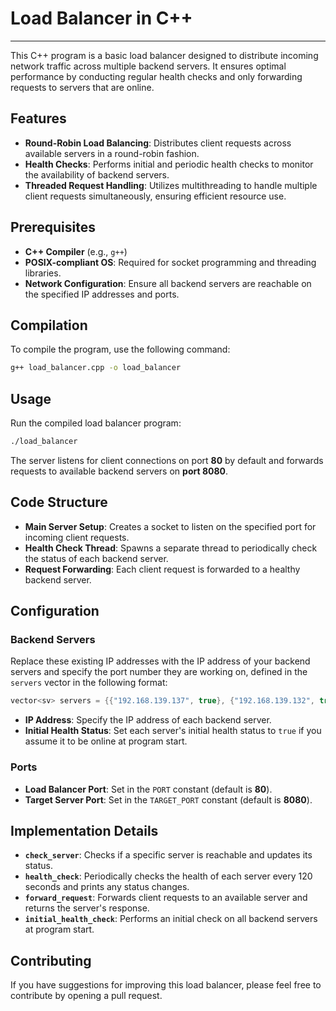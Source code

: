 # Load Balancer in C++
---
This C++ program is a basic load balancer designed to distribute incoming network traffic across multiple backend servers. It ensures optimal performance by conducting regular health checks and only forwarding requests to servers that are online.

## Features

- **Round-Robin Load Balancing**: Distributes client requests across available servers in a round-robin fashion.
- **Health Checks**: Performs initial and periodic health checks to monitor the availability of backend servers.
- **Threaded Request Handling**: Utilizes multithreading to handle multiple client requests simultaneously, ensuring efficient resource use.

## Prerequisites

- **C++ Compiler** (e.g., `g++`)
- **POSIX-compliant OS**: Required for socket programming and threading libraries.
- **Network Configuration**: Ensure all backend servers are reachable on the specified IP addresses and ports.

## Compilation

To compile the program, use the following command:

```bash
g++ load_balancer.cpp -o load_balancer
```

## Usage

Run the compiled load balancer program:

```bash
./load_balancer
```

The server listens for client connections on port **80** by default and forwards requests to available backend servers on **port 8080**.

## Code Structure

- **Main Server Setup**: Creates a socket to listen on the specified port for incoming client requests.
- **Health Check Thread**: Spawns a separate thread to periodically check the status of each backend server.
- **Request Forwarding**: Each client request is forwarded to a healthy backend server.

## Configuration

### Backend Servers

Replace these existing IP addresses with the IP address of your backend servers and specify the port number they are working on, defined in the `servers` vector in the following format:

```cpp
vector<sv> servers = {{"192.168.139.137", true}, {"192.168.139.132", true}, {"192.168.139.135", true}, {"192.168.139.200", true}};
```

- **IP Address**: Specify the IP address of each backend server.
- **Initial Health Status**: Set each server's initial health status to `true` if you assume it to be online at program start.

### Ports

- **Load Balancer Port**: Set in the `PORT` constant (default is **80**).
- **Target Server Port**: Set in the `TARGET_PORT` constant (default is **8080**).

## Implementation Details

- **`check_server`**: Checks if a specific server is reachable and updates its status.
- **`health_check`**: Periodically checks the health of each server every 120 seconds and prints any status changes.
- **`forward_request`**: Forwards client requests to an available server and returns the server's response.
- **`initial_health_check`**: Performs an initial check on all backend servers at program start.

## Contributing

If you have suggestions for improving this load balancer, please feel free to contribute by opening a pull request.